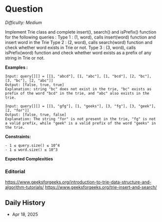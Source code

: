 # Question 

_Difficulty: Medium_

Implement Trie class and complete insert(), search() and isPrefix() function for the following queries :
    Type 1 : (1, word), calls insert(word) function and insert word in the Trie
    Type 2 : (2, word), calls search(word) function and check whether word exists in Trie or not.
    Type 3 : (3, word), calls isPrefix(word) function and check whether word exists as a prefix of any string in Trie or not.


**Examples :**
```
Input: query[][] = [[1, "abcd"], [1, "abc"], [1, "bcd"], [2, "bc"], [3, "bc"], [2, "abc"]]
Output: [false, true, true]
Explanation: string "bc" does not exist in the trie, "bc" exists as prefix of the word "bcd" in the trie, and "abc" also exists in the trie.

Input: query[][] = [[1, "gfg"], [1, "geeks"], [3, "fg"], [3, "geek"], [2, "for"]]
Output: [false, true, false]
Explanation: The string "for" is not present in the trie, "fg" is not a valid prefix, while "geek" is a valid prefix of the word "geeks" in the trie.
```

**Constraints:**
```
- 1 ≤ query.size() ≤ 10^4
- 1 ≤ word.size() ≤ 10^3
```

**Expected Complexities**

### Editorial
https://www.geeksforgeeks.org/introduction-to-trie-data-structure-and-algorithm-tutorials/
https://www.geeksforgeeks.org/trie-insert-and-search/

## Daily History
- Apr 18, 2025